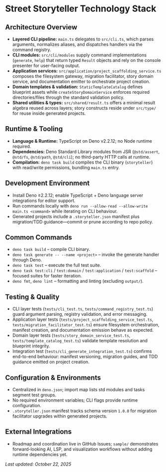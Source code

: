 # Street Storyteller Technology Stack

## Architecture Overview
- **Layered CLI pipeline:** `main.ts` delegates to `src/cli.ts`, which parses arguments, normalizes aliases, and dispatches handlers via the command registry.
- **CLI modules:** `src/cli/modules` supply command implementations (`generate`, `help`) that return typed `Result` objects and rely on the console presenter for user-facing output.
- **Application services:** `src/application/project_scaffolding_service.ts` composes the filesystem gateway, migration facilitator, story domain service, and documentation emitter to orchestrate project creation.
- **Domain templates & validation:** `StaticTemplateCatalog` defines blueprint assets while `createStoryDomainService` enforces required directories/files through the standard validation policy.
- **Shared utilities & types:** `src/shared/result.ts` offers a minimal result algebra reused across layers; story constructs reside under `src/type/` for reuse inside generated projects.

## Runtime & Tooling
- **Language & Runtime:** TypeScript on Deno v2.2.12; no Node runtime required.
- **Dependencies:** Deno Standard Library modules from JSR (`@std/assert`, `@std/fs`, `@std/path`, `@std/cli`); no third-party HTTP calls at runtime.
- **Compilation:** `deno task build` compiles the CLI binary (`storyteller`) with read/write permissions, bundling `main.ts` entry.

## Development Environment
- Install Deno ≥2.2.12; enable TypeScript + Deno language server integrations for editor support.
- Run commands locally with `deno run --allow-read --allow-write main.ts <command>` while iterating on CLI behaviour.
- Generated projects include a `.storyteller.json` manifest plus migration/TDD guidance—commit or prune according to repo policy.

## Common Commands
- `deno task build` – compile CLI binary.
- `deno task generate -- --name <project>` – invoke the generate handler through Deno.
- `deno task test` – execute the full test suite.
- `deno task test:cli` / `test:domain` / `test:application` / `test:scaffold` – focused suites for faster iteration.
- `deno fmt`, `deno lint` – formatting and linting (excluding `output/`).

## Testing & Quality
- CLI layer tests (`tests/cli_test.ts`, `tests/command_registry_test.ts`) guard argument parsing, registry validation, and error messaging.
- Application layer tests (`tests/project_scaffolding_service_test.ts`, `tests/migration_facilitator_test.ts`) ensure filesystem orchestration, manifest creation, and documentation emission behave as expected.
- Domain layer tests (`tests/story_domain_service_test.ts`, `tests/template_catalog_test.ts`) validate template resolution and blueprint integrity.
- Integration test (`tests/cli_generate_integration_test.ts`) confirms end-to-end behaviour: manifest versioning, migration guides, and TDD guidance emitted on project creation.

## Configuration & Environments
- Centralized in `deno.json`; import map lists std modules and tasks segment test groups.
- No required environment variables; CLI flags provide runtime configuration.
- `.storyteller.json` manifest tracks schema version `1.0.0` for migration facilitator upgrades within generated projects.

## External Integrations
- Roadmap and coordination live in GitHub Issues; `sample/` demonstrates forward-looking AI, LSP, and visualization workflows without adding runtime dependencies yet.

_Last updated: October 22, 2025_
